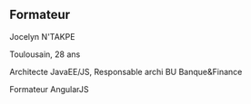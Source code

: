 ## Formateur

Jocelyn N'TAKPE

Toulousain, 28 ans

Architecte JavaEE/JS, Responsable archi BU Banque&Finance

Formateur AngularJS
